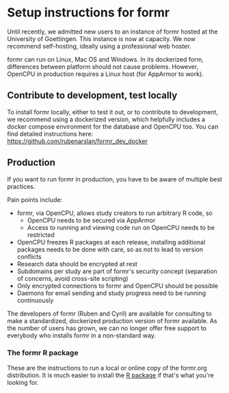 # Setup instructions for formr

Until recently, we admitted new users to an instance of formr hosted at the University of Goettingen. This instance is now at capacity. We now recommend self-hosting, ideally using a professional web hoster.

formr can run on Linux, Mac OS and Windows. In its dockerized form, differences between platform should not cause problems. However, OpenCPU in production requires a Linux host (for AppArmor to work).

## Contribute to development, test locally
To install formr locally, either to test it out, or to contribute to development, we recommend using a dockerized version, which helpfully includes a docker compose environment for the database and OpenCPU too.
You can find detailed instructions here:
https://github.com/rubenarslan/formr_dev_docker

## Production
If you want to run formr in production, you have to be aware of multiple best practices.

Pain points include:
- formr, via OpenCPU, allows study creators to run arbitrary R code, so
    - OpenCPU needs to be secured via AppArmor
    - Access to running and viewing code run on OpenCPU needs to be restricted
- OpenCPU freezes R packages at each release, installing additional packages needs to be done with care, so as not to lead to version conflicts
- Research data should be encrypted at rest
- Subdomains per study are part of formr's security concept (separation of concerns, avoid cross-site scripting)
- Only encrypted connections to formr and OpenCPU should be possible
- Daemons for email sending and study progress need to be running continuously

The developers of formr (Ruben and Cyril) are available for consulting to make a standardized, dockerized production version of formr available. As the number of users has grown, we can no longer offer free support to everybody who installs formr in a non-standard way.

### The formr R package

These are the instructions to run a local or online copy of the formr.org distribution. It is much easier to install the [R package](https://github.com/rubenarslan/formr) if that's what you're looking for.
